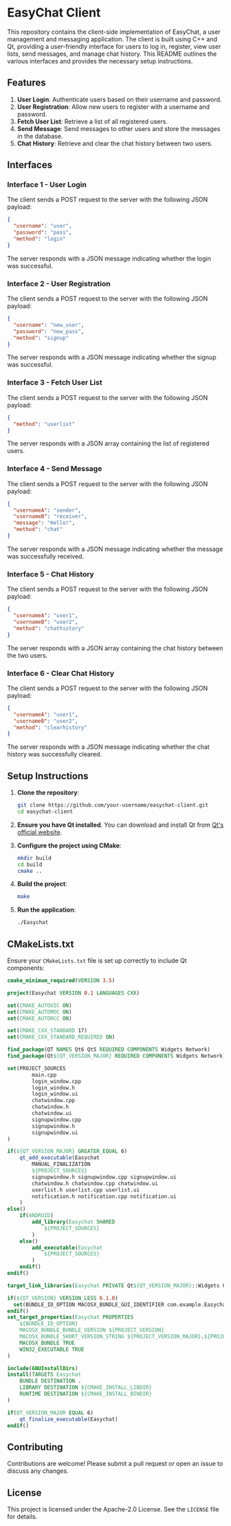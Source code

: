 # EasyChat Client

This repository contains the client-side implementation of EasyChat, a user management and messaging application. The client is built using C++ and Qt, providing a user-friendly interface for users to log in, register, view user lists, send messages, and manage chat history. This README outlines the various interfaces and provides the necessary setup instructions.

## Features

1. **User Login**: Authenticate users based on their username and password.
2. **User Registration**: Allow new users to register with a username and password.
3. **Fetch User List**: Retrieve a list of all registered users.
4. **Send Message**: Send messages to other users and store the messages in the database.
5. **Chat History**: Retrieve and clear the chat history between two users.

## Interfaces

### Interface 1 - User Login

The client sends a POST request to the server with the following JSON payload:

```json
{
  "username": "user",
  "password": "pass",
  "method": "login"
}
```

The server responds with a JSON message indicating whether the login was successful.

### Interface 2 - User Registration

The client sends a POST request to the server with the following JSON payload:

```json
{
  "username": "new_user",
  "password": "new_pass",
  "method": "signup"
}
```

The server responds with a JSON message indicating whether the signup was successful.

### Interface 3 - Fetch User List

The client sends a POST request to the server with the following JSON payload:

```json
{
  "method": "userlist"
}
```

The server responds with a JSON array containing the list of registered users.

### Interface 4 - Send Message

The client sends a POST request to the server with the following JSON payload:

```json
{
  "usernameA": "sender",
  "usernameB": "receiver",
  "message": "Hello!",
  "method": "chat"
}
```

The server responds with a JSON message indicating whether the message was successfully received.

### Interface 5 - Chat History

The client sends a POST request to the server with the following JSON payload:

```json
{
  "usernameA": "user1",
  "usernameB": "user2",
  "method": "chathistory"
}
```

The server responds with a JSON array containing the chat history between the two users.

### Interface 6 - Clear Chat History

The client sends a POST request to the server with the following JSON payload:

```json
{
  "usernameA": "user1",
  "usernameB": "user2",
  "method": "clearhistory"
}
```

The server responds with a JSON message indicating whether the chat history was successfully cleared.

## Setup Instructions

1. **Clone the repository**:
   ```sh
   git clone https://github.com/your-username/easychat-client.git
   cd easychat-client
   ```

2. **Ensure you have Qt installed**. You can download and install Qt from [Qt's official website](https://www.qt.io/download).

3. **Configure the project using CMake**:
   ```sh
   mkdir build
   cd build
   cmake ..
   ```

4. **Build the project**:
   ```sh
   make
   ```

5. **Run the application**:
   ```sh
   ./Easychat
   ```

## CMakeLists.txt

Ensure your `CMakeLists.txt` file is set up correctly to include Qt components:

```cmake
cmake_minimum_required(VERSION 3.5)

project(Easychat VERSION 0.1 LANGUAGES CXX)

set(CMAKE_AUTOUIC ON)
set(CMAKE_AUTOMOC ON)
set(CMAKE_AUTORCC ON)

set(CMAKE_CXX_STANDARD 17)
set(CMAKE_CXX_STANDARD_REQUIRED ON)

find_package(QT NAMES Qt6 Qt5 REQUIRED COMPONENTS Widgets Network)
find_package(Qt${QT_VERSION_MAJOR} REQUIRED COMPONENTS Widgets Network)

set(PROJECT_SOURCES
        main.cpp
        login_window.cpp
        login_window.h
        login_window.ui
        chatwindow.cpp
        chatwindow.h
        chatwindow.ui
        signupwindow.cpp
        signupwindow.h
        signupwindow.ui
)

if(${QT_VERSION_MAJOR} GREATER_EQUAL 6)
    qt_add_executable(Easychat
        MANUAL_FINALIZATION
        ${PROJECT_SOURCES}
        signupwindow.h signupwindow.cpp signupwindow.ui
        chatwindow.h chatwindow.cpp chatwindow.ui
        userlist.h userlist.cpp userlist.ui
        notification.h notification.cpp notification.ui
    )
else()
    if(ANDROID)
        add_library(Easychat SHARED
            ${PROJECT_SOURCES}
        )
    else()
        add_executable(Easychat
            ${PROJECT_SOURCES}
        )
    endif()
endif()

target_link_libraries(Easychat PRIVATE Qt${QT_VERSION_MAJOR}::Widgets Qt${QT_VERSION_MAJOR}::Network)

if(${QT_VERSION} VERSION_LESS 6.1.0)
  set(BUNDLE_ID_OPTION MACOSX_BUNDLE_GUI_IDENTIFIER com.example.Easychat)
endif()
set_target_properties(Easychat PROPERTIES
    ${BUNDLE_ID_OPTION}
    MACOSX_BUNDLE_BUNDLE_VERSION ${PROJECT_VERSION}
    MACOSX_BUNDLE_SHORT_VERSION_STRING ${PROJECT_VERSION_MAJOR}.${PROJECT_VERSION_MINOR}
    MACOSX_BUNDLE TRUE
    WIN32_EXECUTABLE TRUE
)

include(GNUInstallDirs)
install(TARGETS Easychat
    BUNDLE DESTINATION .
    LIBRARY DESTINATION ${CMAKE_INSTALL_LIBDIR}
    RUNTIME DESTINATION ${CMAKE_INSTALL_BINDIR}
)

if(QT_VERSION_MAJOR EQUAL 6)
    qt_finalize_executable(Easychat)
endif()
```

## Contributing

Contributions are welcome! Please submit a pull request or open an issue to discuss any changes.

## License

This project is licensed under the Apache-2.0 License. See the `LICENSE` file for details.
